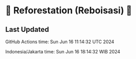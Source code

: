 
# 🌳 Reforestation (Reboisasi) 🌲

## Last Updated

GitHub Actions time: Sun Jun 16 11:14:32 UTC 2024

Indonesia/Jakarta time: Sun Jun 16 18:14:32 WIB 2024
